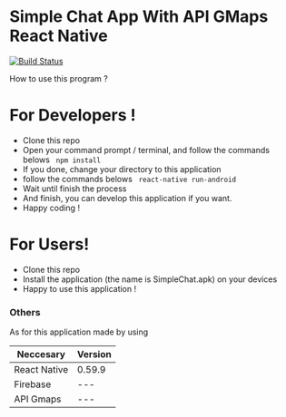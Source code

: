 # Simple Chat App With API GMaps React Native

[![Build Status](https://travis-ci.org/joemccann/dillinger.svg?branch=master)](https://travis-ci.org/joemccann/dillinger)

How to use this program ?
# For Developers !
  - Clone this repo
  - Open your command prompt / terminal, and follow the commands belows
  ``` npm install```
  - If you done, change your directory to this application
  - follow the commands belows
  ``` react-native run-android```
  - Wait until finish the process
  - And finish, you can develop this application if you want.
  - Happy coding !

# For Users!

  - Clone this repo
  - Install the application (the name is SimpleChat.apk) on your devices
  - Happy to use this application !



### Others
As for this application made by using

| Neccesary | Version |
| ------ | ------ |
| React Native | 0.59.9 |
| Firebase | --- |
| API Gmaps | --- |



